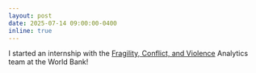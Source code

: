 ```yaml
---
layout: post
date: 2025-07-14 09:00:00-0400
inline: true
---
```


I started an internship with the [Fragility, Conflict, and Violence](https://www.worldbank.org/en/topic/fragilityconflictviolence) Analytics team at the World Bank!